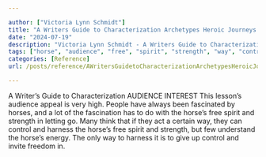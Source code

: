 ```yaml
---

author: ["Victoria Lynn Schmidt"]
title: "A Writers Guide to Characterization Archetypes Heroic Journeys and Other Elements of Dynamic Character Development - part0020_split_009.html"
date: "2024-07-19"
description: "Victoria Lynn Schmidt - A Writers Guide to Characterization Archetypes Heroic Journeys and Other Elements of Dynamic Character Development"
tags: ["horse", "audience", "free", "spirit", "strength", "way", "control", "harness", "writer", "guide", "characterization", "interest", "lesson", "appeal", "high", "people", "always", "fascinated", "lot", "fascination", "letting", "go", "many", "think", "act"]
categories: [Reference]
url: /posts/reference/AWritersGuidetoCharacterizationArchetypesHeroicJourneysandOtherElementsofDynamicCharacterDevelopment-part0020split009html

---
```



A Writer’s Guide to Characterization
AUDIENCE INTEREST
This lesson’s audience appeal is very high. People have always been fascinated by horses, and a lot of the fascination has to do with the horse’s free spirit and strength in letting go. Many think that if they act a certain way, they can control and harness the horse’s free spirit and strength, but few understand the horse’s energy. The only way to harness it is to give up control and invite freedom in.
